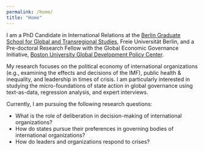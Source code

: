 ```yaml
---
permalink: /home/
title: "Home"
---
```


I am a PhD Candidate in International Relations at the [Berlin Graduate School for Global and Transregional Studies](https://www.scripts-berlin.eu/), Freie Universität Berlin, and a Pre-doctoral Research Fellow with the Global Economic Governance Initiative, [Boston University Global Development Policy Center](https://www.bu.edu/gdp/profile/timon-forster/).

My research focuses on the political economy of international organizations (e.g., examining the effects and decisions of the IMF), public health & inequality, and leadership in times of crisis. I am particularly interested in studying the micro-foundations of state action in global governance using text-as-data, regression analysis, and expert interviews.

Currently, I am pursuing the following research questions:

* What is the role of deliberation in decision-making of international organizations?
* How do states pursue their preferences in governing bodies of international organizations?
* How do leaders and organizations respond to crises?
